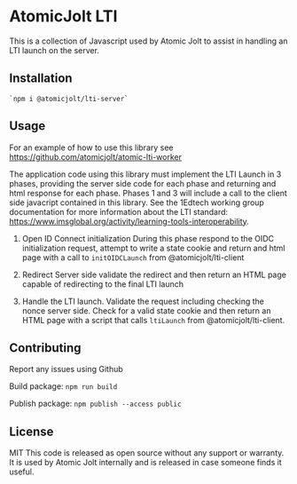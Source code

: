 # AtomicJolt LTI

This is a collection of Javascript used by Atomic Jolt to assist in handling an LTI launch on the server.

## Installation

    `npm i @atomicjolt/lti-server`

## Usage

For an example of how to use this library see https://github.com/atomicjolt/atomic-lti-worker

The application code using this library must implement the LTI Launch in 3 phases, providing the server side code for each phase and returning and html response for each phase. Phases 1 and 3 will include a call to the client side javacript contained in this library. See the 1Edtech working group documentation for more information about the LTI standard: https://www.imsglobal.org/activity/learning-tools-interoperability.

1. Open ID Connect initialization
   During this phase respond to the OIDC initialization request, attempt to write a state cookie and return and html page with a call to `initOIDCLaunch` from @atomicjolt/lti-client

2. Redirect
   Server side validate the redirect and then return an HTML page capable of redirecting to the final LTI launch

3. Handle the LTI launch.
   Validate the request including checking the nonce server side. Check for a valid state cookie and then return an HTML page with a script that calls `ltiLaunch` from @atomicjolt/lti-client.

## Contributing

Report any issues using Github

Build package:
`npm run build`

Publish package:
`npm publish --access public`

## License

MIT
This code is released as open source without any support or warranty. It is used by Atomic Jolt internally and is released in case someone finds it useful.

